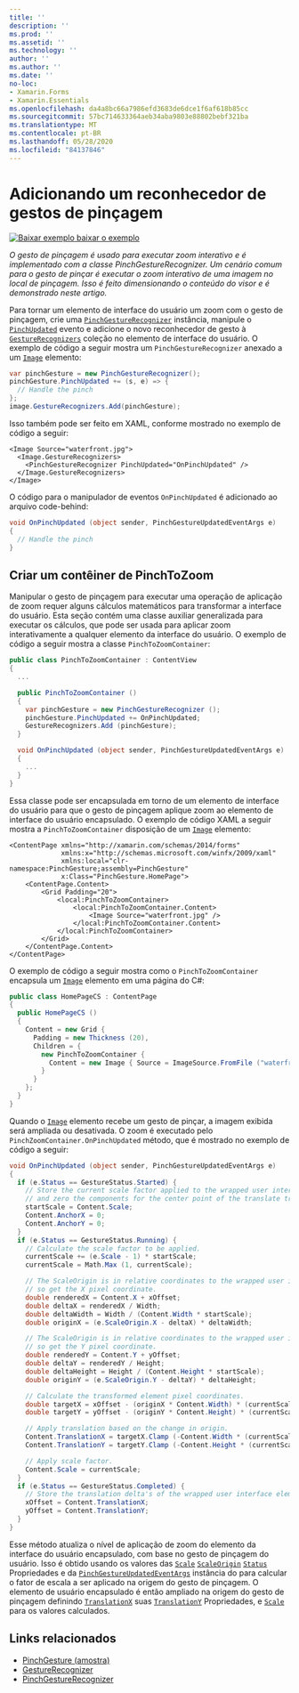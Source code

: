 ```yaml
---
title: ''
description: ''
ms.prod: ''
ms.assetid: ''
ms.technology: ''
author: ''
ms.author: ''
ms.date: ''
no-loc:
- Xamarin.Forms
- Xamarin.Essentials
ms.openlocfilehash: da4a8bc66a7986efd3683de6dce1f6af618b85cc
ms.sourcegitcommit: 57bc714633364aeb34aba9803e88802bebf321ba
ms.translationtype: MT
ms.contentlocale: pt-BR
ms.lasthandoff: 05/28/2020
ms.locfileid: "84137846"
---
```

# <a name="adding-a-pinch-gesture-recognizer"></a>Adicionando um reconhecedor de gestos de pinçagem

[![Baixar exemplo ](~/media/shared/download.png) baixar o exemplo](https://docs.microsoft.com/samples/xamarin/xamarin-forms-samples/workingwithgestures-pinchgesture)

_O gesto de pinçagem é usado para executar zoom interativo e é implementado com a classe PinchGestureRecognizer. Um cenário comum para o gesto de pinçar é executar o zoom interativo de uma imagem no local de pinçagem. Isso é feito dimensionando o conteúdo do visor e é demonstrado neste artigo._

Para tornar um elemento de interface do usuário um zoom com o gesto de pinçagem, crie uma [`PinchGestureRecognizer`](xref:Xamarin.Forms.PinchGestureRecognizer) instância, manipule o [`PinchUpdated`](xref:Xamarin.Forms.PinchGestureRecognizer.PinchUpdated) evento e adicione o novo reconhecedor de gesto à [`GestureRecognizers`](xref:Xamarin.Forms.View.GestureRecognizers) coleção no elemento de interface do usuário. O exemplo de código a seguir mostra um `PinchGestureRecognizer` anexado a um [`Image`](xref:Xamarin.Forms.Image) elemento:

```csharp
var pinchGesture = new PinchGestureRecognizer();
pinchGesture.PinchUpdated += (s, e) => {
  // Handle the pinch
};
image.GestureRecognizers.Add(pinchGesture);
```

Isso também pode ser feito em XAML, conforme mostrado no exemplo de código a seguir:

```xaml
<Image Source="waterfront.jpg">
  <Image.GestureRecognizers>
    <PinchGestureRecognizer PinchUpdated="OnPinchUpdated" />
  </Image.GestureRecognizers>
</Image>
```

O código para o manipulador de eventos `OnPinchUpdated` é adicionado ao arquivo code-behind:

```csharp
void OnPinchUpdated (object sender, PinchGestureUpdatedEventArgs e)
{
  // Handle the pinch
}
```

## <a name="creating-a-pinchtozoom-container"></a>Criar um contêiner de PinchToZoom

Manipular o gesto de pinçagem para executar uma operação de aplicação de zoom requer alguns cálculos matemáticos para transformar a interface do usuário. Esta seção contém uma classe auxiliar generalizada para executar os cálculos, que pode ser usada para aplicar zoom interativamente a qualquer elemento da interface do usuário. O exemplo de código a seguir mostra a classe `PinchToZoomContainer`:

```csharp
public class PinchToZoomContainer : ContentView
{
  ...

  public PinchToZoomContainer ()
  {
    var pinchGesture = new PinchGestureRecognizer ();
    pinchGesture.PinchUpdated += OnPinchUpdated;
    GestureRecognizers.Add (pinchGesture);
  }

  void OnPinchUpdated (object sender, PinchGestureUpdatedEventArgs e)
  {
    ...
  }
}
```

Essa classe pode ser encapsulada em torno de um elemento de interface do usuário para que o gesto de pinçagem aplique zoom ao elemento de interface do usuário encapsulado. O exemplo de código XAML a seguir mostra a `PinchToZoomContainer` disposição de um [`Image`](xref:Xamarin.Forms.Image) elemento:

```xaml
<ContentPage xmlns="http://xamarin.com/schemas/2014/forms"
             xmlns:x="http://schemas.microsoft.com/winfx/2009/xaml"
             xmlns:local="clr-namespace:PinchGesture;assembly=PinchGesture"
             x:Class="PinchGesture.HomePage">
    <ContentPage.Content>
        <Grid Padding="20">
            <local:PinchToZoomContainer>
                <local:PinchToZoomContainer.Content>
                    <Image Source="waterfront.jpg" />
                </local:PinchToZoomContainer.Content>
            </local:PinchToZoomContainer>
        </Grid>
    </ContentPage.Content>
</ContentPage>
```

O exemplo de código a seguir mostra como o `PinchToZoomContainer` encapsula um [`Image`](xref:Xamarin.Forms.Image) elemento em uma página do C#:

```csharp
public class HomePageCS : ContentPage
{
  public HomePageCS ()
  {
    Content = new Grid {
      Padding = new Thickness (20),
      Children = {
        new PinchToZoomContainer {
          Content = new Image { Source = ImageSource.FromFile ("waterfront.jpg") }
        }
      }
    };
  }
}
```

Quando o [`Image`](xref:Xamarin.Forms.Image) elemento recebe um gesto de pinçar, a imagem exibida será ampliada ou desativada. O zoom é executado pelo `PinchZoomContainer.OnPinchUpdated` método, que é mostrado no exemplo de código a seguir:

```csharp
void OnPinchUpdated (object sender, PinchGestureUpdatedEventArgs e)
{
  if (e.Status == GestureStatus.Started) {
    // Store the current scale factor applied to the wrapped user interface element,
    // and zero the components for the center point of the translate transform.
    startScale = Content.Scale;
    Content.AnchorX = 0;
    Content.AnchorY = 0;
  }
  if (e.Status == GestureStatus.Running) {
    // Calculate the scale factor to be applied.
    currentScale += (e.Scale - 1) * startScale;
    currentScale = Math.Max (1, currentScale);

    // The ScaleOrigin is in relative coordinates to the wrapped user interface element,
    // so get the X pixel coordinate.
    double renderedX = Content.X + xOffset;
    double deltaX = renderedX / Width;
    double deltaWidth = Width / (Content.Width * startScale);
    double originX = (e.ScaleOrigin.X - deltaX) * deltaWidth;

    // The ScaleOrigin is in relative coordinates to the wrapped user interface element,
    // so get the Y pixel coordinate.
    double renderedY = Content.Y + yOffset;
    double deltaY = renderedY / Height;
    double deltaHeight = Height / (Content.Height * startScale);
    double originY = (e.ScaleOrigin.Y - deltaY) * deltaHeight;

    // Calculate the transformed element pixel coordinates.
    double targetX = xOffset - (originX * Content.Width) * (currentScale - startScale);
    double targetY = yOffset - (originY * Content.Height) * (currentScale - startScale);

    // Apply translation based on the change in origin.
    Content.TranslationX = targetX.Clamp (-Content.Width * (currentScale - 1), 0);
    Content.TranslationY = targetY.Clamp (-Content.Height * (currentScale - 1), 0);

    // Apply scale factor.
    Content.Scale = currentScale;
  }
  if (e.Status == GestureStatus.Completed) {
    // Store the translation delta's of the wrapped user interface element.
    xOffset = Content.TranslationX;
    yOffset = Content.TranslationY;
  }
}
```

Esse método atualiza o nível de aplicação de zoom do elemento da interface do usuário encapsulado, com base no gesto de pinçagem do usuário. Isso é obtido usando os valores das [`Scale`](xref:Xamarin.Forms.PinchGestureUpdatedEventArgs.Scale) [`ScaleOrigin`](xref:Xamarin.Forms.PinchGestureUpdatedEventArgs.ScaleOrigin) [`Status`](xref:Xamarin.Forms.PinchGestureUpdatedEventArgs.Status) Propriedades e da [`PinchGestureUpdatedEventArgs`](xref:Xamarin.Forms.PinchGestureUpdatedEventArgs) instância do para calcular o fator de escala a ser aplicado na origem do gesto de pinçagem. O elemento de usuário encapsulado é então ampliado na origem do gesto de pinçagem definindo [`TranslationX`](xref:Xamarin.Forms.VisualElement.TranslationX) suas [`TranslationY`](xref:Xamarin.Forms.VisualElement.TranslationY) Propriedades, e [`Scale`](xref:Xamarin.Forms.VisualElement.Scale) para os valores calculados.

## <a name="related-links"></a>Links relacionados

- [PinchGesture (amostra)](https://docs.microsoft.com/samples/xamarin/xamarin-forms-samples/workingwithgestures-pinchgesture)
- [GestureRecognizer](xref:Xamarin.Forms.GestureRecognizer)
- [PinchGestureRecognizer](xref:Xamarin.Forms.PinchGestureRecognizer)
